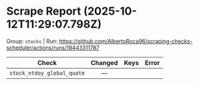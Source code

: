 # Scrape Report (2025-10-12T11:29:07.798Z)

Group: `stocks`  |  Run: https://github.com/AlbertoRoca96/scraping-checks-scheduler/actions/runs/18443311787

| Check | Changed | Keys | Error |
|---|:---:|:--|:--|
| `stock_ntdoy_global_quote` | — |  |  |
